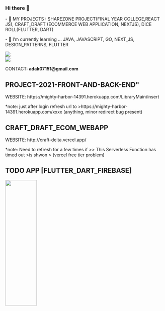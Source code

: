 ### Hi there 👋

<div> 
  <p>
    - 🔭 MY PROJECTS :  SHAREZONE PROJECT(FINAL YEAR COLLEGE,REACT JS), CRAFT_DRAFT (ECOMMERCE WEB APPLICATION, NEXTJS), DICE ROLL(FLUTTER, DART)
  </p>
  <p>
    - 🌱 I’m currently learning ... JAVA, JAVASCRIPT, GO, NEXT_JS, DESIGN_PATTERNS, FLUTTER
  </p>
<div/>
<div>
  <img src="https://github-readme-stats.vercel.app/api?username=Sudipta07151&show_icons=true&theme=radical"/> 
<div/>
<div>
  <img src="https://github-readme-stats.vercel.app/api/top-langs/?username=Sudipta07151&layout=compact"/> 
<div/>
<div>
 <p>CONTACT: <b>adak07151@gmail.com</b></p> 
<div/>
<p>
   <h2>PROJECT-2021-FRONT-AND-BACK-END"</h2>
</p>
<p><span>WEBSITE: </span><span>https://mighty-harbor-14391.herokuapp.com/LibraryMain/insert</span></p>
<p>*note: just after login refresh url to >https://mighty-harbor-14391.herokuapp.com/xxxx  (anything, minor redirect bug present)</p>

<p>
  <h2>CRAFT_DRAFT_ECOM_WEBAPP</h2>
</p>
<p><span>WEBSITE: </span><span>http://craft-delta.vercel.app/</span><p>
<p>*note: Need to refresh for a few times if >> This Serverless Function has timed out >is shwon > (vercel free tier problem)</p>

<p>
<h2>TODO APP [FLUTTER_DART_FIREBASE]</h2>
  <img src="https://user-images.githubusercontent.com/66881276/133303140-32d82282-9242-4ceb-89be-6bcfca634181.jpg" style=" width:100px ; height:400px " />
</p>  

<!--
